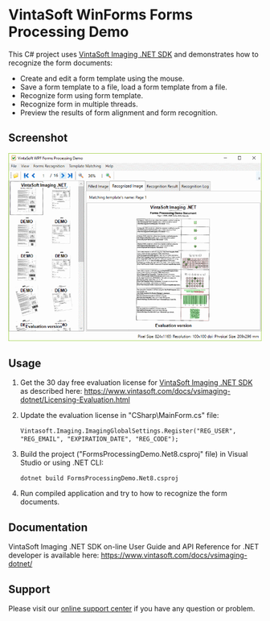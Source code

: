 # VintaSoft WinForms Forms Processing Demo

This C# project uses <a href="https://www.vintasoft.com/vsimaging-dotnet-index.html">VintaSoft Imaging .NET SDK</a> and demonstrates how to recognize the form documents:
* Create and edit a form template using the mouse.
* Save a form template to a file, load a form template from a file.
* Recognize form using form template.
* Recognize form in multiple threads.
* Preview the results of form alignment and form recognition.


## Screenshot
<img src="vintasoft-forms-processing-demo.png" title="VintaSoft Forms Processing Demo">


## Usage
1. Get the 30 day free evaluation license for <a href="https://www.vintasoft.com/vsimaging-dotnet-index.html" target="_blank">VintaSoft Imaging .NET SDK</a> as described here: <a href="https://www.vintasoft.com/docs/vsimaging-dotnet/Licensing-Evaluation.html" target="_blank">https://www.vintasoft.com/docs/vsimaging-dotnet/Licensing-Evaluation.html</a>

2. Update the evaluation license in "CSharp\MainForm.cs" file:
   ```
   Vintasoft.Imaging.ImagingGlobalSettings.Register("REG_USER", "REG_EMAIL", "EXPIRATION_DATE", "REG_CODE");
   ```

3. Build the project ("FormsProcessingDemo.Net8.csproj" file) in Visual Studio or using .NET CLI:
   ```
   dotnet build FormsProcessingDemo.Net8.csproj
   ```

4. Run compiled application and try to how to recognize the form documents.


## Documentation
VintaSoft Imaging .NET SDK on-line User Guide and API Reference for .NET developer is available here: https://www.vintasoft.com/docs/vsimaging-dotnet/


## Support
Please visit our <a href="https://myaccount.vintasoft.com/">online support center</a> if you have any question or problem.
